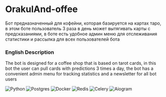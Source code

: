 # OrakulAnd-offee

Бот предназначенный для кофейни, которая базируется на картах таро, в этом боте пользователь 3 раза в день может
вытягивать карты с предсказаниями, в боте есть удобное админ меню для отслеживания статистики
и рассылка для всех пользователей бота

### English Description

The bot is designed for a coffee shop that is based on tarot cards, in this bot the user can
pull cards with predictions 3 times a day, the bot has a convenient admin menu for tracking statistics
and a newsletter for all bot users

![Python](https://img.shields.io/badge/python-090909?style=for-the-badge&logo=python&logoColor=ffdd54)
![Postgres](https://img.shields.io/badge/postgres-090909?style=for-the-badge&logo=postgresql&logoColor=blue)
![Docker](https://img.shields.io/badge/docker-090909?style=for-the-badge&logo=docker&logoColor=blue)
![Redis](https://img.shields.io/badge/redis-090909?style=for-the-badge&logo=redis&logoColor=red)
![Celery](https://img.shields.io/badge/celery-090909?style=for-the-badge&logo=celery&logoColor=green)
![Aiogram](https://img.shields.io/badge/aiogram-090909?style=for-the-badge&logo=aiogram&logoColor=red)